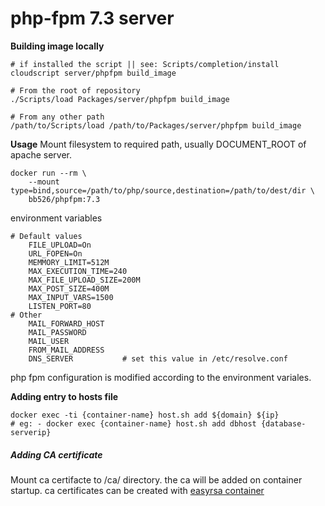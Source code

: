 # php-fpm 7.3 server

**Building image locally**
```
# if installed the script || see: Scripts/completion/install
cloudscript server/phpfpm build_image

# From the root of repository
./Scripts/load Packages/server/phpfpm build_image

# From any other path
/path/to/Scripts/load /path/to/Packages/server/phpfpm build_image
```

**Usage**
Mount filesystem to required path, usually DOCUMENT_ROOT of apache server.
```
docker run --rm \
    --mount type=bind,source=/path/to/php/source,destination=/path/to/dest/dir \
    bb526/phpfpm:7.3
```
environment variables
```
# Default values
    FILE_UPLOAD=On
    URL_FOPEN=On
    MEMMORY_LIMIT=512M
    MAX_EXECUTION_TIME=240
    MAX_FILE_UPLOAD_SIZE=200M
    MAX_POST_SIZE=400M
    MAX_INPUT_VARS=1500
    LISTEN_PORT=80
# Other 
    MAIL_FORWARD_HOST
    MAIL_PASSWORD
    MAIL_USER
    FROM_MAIL_ADDRESS
    DNS_SERVER           # set this value in /etc/resolve.conf
```
php fpm configuration is modified according to the environment variales.

**Adding entry to hosts file**
```
docker exec -ti {container-name} host.sh add ${domain} ${ip}
# eg: - docker exec {container-name} host.sh add dbhost {database-serverip}
```

##### Adding CA certificate
Mount ca certifacte to /ca/ directory. the ca will be added on container startup.
ca certificates can be created with [easyrsa container](../../utilities/easyrsa)
